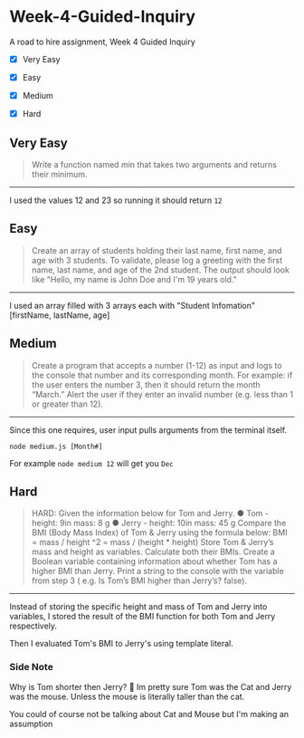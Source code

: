 # Week-4-Guided-Inquiry
A road to hire assignment, Week 4 Guided Inquiry 

- [x] Very Easy
- [x] Easy
- [x] Medium
- [x] Hard


## Very Easy

> Write a function named min that takes two arguments and returns their minimum.
---

I used the values 12 and 23 so running it should return `12`

## Easy

> Create an array of students holding their last name, first name, and age with 3 students. To validate, please log a greeting with the first name, last name, and age of the 2nd student. The output should look like "Hello, my name is John Doe and I'm 19 years old."
--- 

I used an array filled with 3 arrays each with "Student Infomation"
[firstName, lastName, age]

## Medium
> Create a program that accepts a number (1-12) as input and logs to the console that number and its corresponding month. For example: if the user enters the number 3, then it should return the month “March.” Alert the user if they enter an invalid number (e.g. less than 1 or greater than 12).
---

Since this one requires, user input pulls arguments from the terminal itself. 

`node medium.js [Month#]`

For example `node medium 12` will get you `Dec`

## Hard
> HARD: Given the information below for Tom and Jerry.
> ● Tom - height: 9in mass: 8 g
> ● Jerry - height: 10in mass: 45 g
> Compare the BMI (Body Mass Index) of Tom & Jerry using the formula below: BMI = mass / height ^2 = mass / (height * height)
> Store Tom & Jerry’s mass and height as variables. Calculate both their BMIs. Create a Boolean variable containing information about whether Tom has a higher BMI than Jerry. Print a string to the console with the variable from step 3 ( e.g. Is Tom’s BMI higher than Jerry’s? false).
---

Instead of storing the specific height and mass of Tom and Jerry into variables, I stored the result of the BMI function for both Tom and Jerry respectively.

Then I evaluated Tom's BMI to Jerry's using template literal. 


### Side Note

Why is Tom shorter then Jerry? :thinking:
Im pretty sure Tom was the Cat and Jerry was the mouse. 
Unless the mouse is literally taller than the cat.

You could of course not be talking about Cat and Mouse but I'm making an assumption 